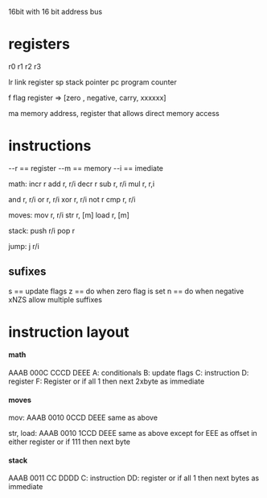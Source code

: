 16bit with 16 bit address bus
# registers
r0
r1
r2
r3

lr  link register
sp  stack pointer
pc  program counter

f  flag register => [zero , negative, carry, xxxxxx]

ma memory address, register that allows direct memory access
# instructions
--r == register
--m == memory
--i == imediate

math:
incr r
add r, r/i
decr r
sub r, r/i
mul r, r,i

and r, r/i
or  r, r/i
xor r, r/i
not r
cmp r, r/i

moves:
mov r, r/i
str r, [m]
load r, [m]

stack:
push r/i
pop  r

jump:
j   r/i



## sufixes
s == update flags
z == do when zero flag is set 
n == do when negative
xNZS
allow multiple suffixes
# instruction layout
#### math
AAAB 000C CCCD DEEE
A: conditionals
B: update flags
C: instruction
D: register
F: Register or if all 1 then next 2xbyte as immediate

#### moves
mov:
AAAB 0010 0CCD DEEE
same as above

str, load:
AAAB 0010 1CCD DEEE
same as above except for EEE as offset in either register or if 111 then next byte

#### stack
AAAB 0011 CC DDDD
C: instruction
DD: register or if all 1 then next bytes as immediate
